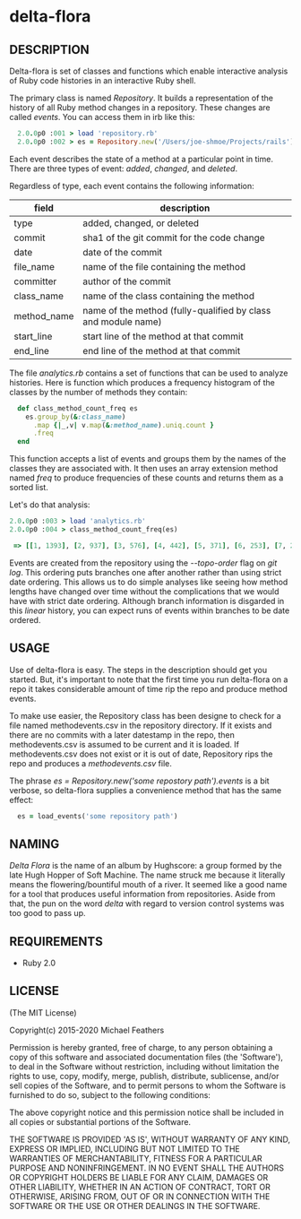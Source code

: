 # delta-flora


## DESCRIPTION

Delta-flora is set of classes and functions which enable interactive analysis
of Ruby code histories in an interactive Ruby shell.

The primary class is named *Repository*. It builds a representation of the history
of all Ruby method changes in a repository. These changes are called *events*. 
You can access them in irb like this:

```ruby
  2.0.0p0 :001 > load 'repository.rb'
  2.0.0p0 :002 > es = Repository.new('/Users/joe-shmoe/Projects/rails').events
```

Each event describes the state of a method at a particular point in time. There 
are three types of event: *added*, *changed*, and *deleted*. 

Regardless of type, each event contains the following information:


field | description
------|------------
type | added, changed, or deleted
commit | sha1 of the git commit for the code change
date | date of the commit
file_name | name of the file containing the method
committer | author of the commit
class_name | name of the class containing the method
method_name | name of the method (fully-qualified by class and module name)
start_line | start line of the method at that commit
end_line | end line of the method at that commit


The file *analytics.rb* contains a set of functions that can be used to
analyze histories. Here is function which produces a frequency histogram
of the classes by the number of methods they contain:

```ruby
  def class_method_count_freq es
    es.group_by(&:class_name)
      .map {|_,v| v.map(&:method_name).uniq.count }
      .freq
  end
```

This function accepts a list of events and groups them by the names of the classes they are
associated with. It then uses an array extension method named *freq* to produce frequencies of 
these counts and returns them as a sorted list.

Let's do that analysis:

```ruby
2.0.0p0 :003 > load 'analytics.rb'
2.0.0p0 :004 > class_method_count_freq(es)
```

```ruby
 => [[1, 1393], [2, 937], [3, 576], [4, 442], [5, 371], [6, 253], [7, 208], [8, 176] .. ]
```

Events are created from the repository using the *--topo-order* flag
on *git log*. This ordering puts branches one after another rather than using strict
date ordering. This allows us to do simple analyses like seeing how method lengths
have changed over time without the complications that we would have with strict
date ordering. Although branch information is disgarded in this *linear* history,
you can expect runs of events within branches to be date ordered.


## USAGE

Use of delta-flora is easy. The steps in the description should get you
started. But, it's important to note that the first time you run
delta-flora on a repo it takes considerable amount of time rip the repo and
produce method events.

To make use easier, the Repository class has been designe to check for
a file named methodevents.csv in the repository directory. If it exists
and there are no commits with a later datestamp in the repo, then
methodevents.csv is assumed to be current and it is loaded. If
methodevents.csv does not exist or it is out of date, Repository rips the
repo and produces a *methodevents.csv* file.


The phrase *es = Repository.new('some repostory path').events* is a bit verbose, so
delta-flora supplies a convenience method that has the same effect:

```ruby
  es = load_events('some repository path')
```

## NAMING

*Delta Flora* is the name of an album by Hughscore: a group formed by the late
Hugh Hopper of Soft Machine. The name struck me because it literally means the
flowering/bountiful mouth of a river. It seemed like a good name for a tool
that produces useful information from repositories. Aside from that, the pun
on the word *delta* with regard to version control systems was too good to
pass up.


## REQUIREMENTS

* Ruby 2.0

## LICENSE

(The MIT License)

Copyright(c) 2015-2020 Michael Feathers

Permission is hereby granted, free of charge, to any person obtaining
a copy of this software and associated documentation files (the
'Software'), to deal in the Software without restriction, including
without limitation the rights to use, copy, modify, merge, publish,
distribute, sublicense, and/or sell copies of the Software, and to
permit persons to whom the Software is furnished to do so, subject to
the following conditions:

The above copyright notice and this permission notice shall be
included in all copies or substantial portions of the Software.

THE SOFTWARE IS PROVIDED 'AS IS', WITHOUT WARRANTY OF ANY KIND,
EXPRESS OR IMPLIED, INCLUDING BUT NOT LIMITED TO THE WARRANTIES OF
MERCHANTABILITY, FITNESS FOR A PARTICULAR PURPOSE AND NONINFRINGEMENT.
IN NO EVENT SHALL THE AUTHORS OR COPYRIGHT HOLDERS BE LIABLE FOR ANY
CLAIM, DAMAGES OR OTHER LIABILITY, WHETHER IN AN ACTION OF CONTRACT,
TORT OR OTHERWISE, ARISING FROM, OUT OF OR IN CONNECTION WITH THE
SOFTWARE OR THE USE OR OTHER DEALINGS IN THE SOFTWARE.

